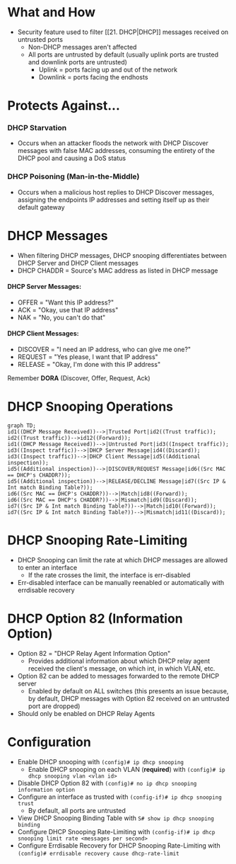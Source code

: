 # What and How
- Security feature used to filter [[21. DHCP|DHCP]] messages received on untrusted ports
	- Non-DHCP messages aren't affected
	- All ports are untrusted by default (usually uplink ports are trusted and downlink ports are untrusted)
		- Uplink = ports facing up and out of the network
		- Downlink = ports facing the endhosts
# Protects Against...
### DHCP Starvation
- Occurs when an attacker floods the network with DHCP Discover messages with false MAC addresses, consuming the entirety of the DHCP pool and causing a DoS status
### DHCP Poisoning (Man-in-the-Middle)
- Occurs when a malicious host replies to DHCP Discover messages, assigning the endpoints IP addresses and setting itself up as their default gateway
# DHCP Messages
- When filtering DHCP messages, DHCP snooping differentiates between DHCP Server and DHCP Client messages
- DHCP CHADDR = Source's MAC address as listed in DHCP message
#### DHCP Server Messages:
- OFFER = "Want this IP address?"
- ACK = "Okay, use that IP address"
- NAK = "No, you can't do that"
#### DHCP Client Messages:
- DISCOVER = "I need an IP address, who can give me one?"
- REQUEST = "Yes please, I want that IP address"
- RELEASE = "Okay, I'm done with this IP address"

Remember **DORA** (Discover, Offer, Request, Ack)
# DHCP Snooping Operations
```mermaid
graph TD;
id1((DHCP Message Received))-->|Trusted Port|id2((Trust traffic));
id2((Trust traffic))-->id12((Forward));
id1((DHCP Message Received))-->|Untrusted Port|id3((Inspect traffic));
id3((Inspect traffic))-->|DHCP Server Message|id4((Discard));
id3((Inspect traffic))-->|DHCP Client Message|id5((Additional inspection));
id5((Additional inspection))-->|DISCOVER/REQUEST Message|id6((Src MAC == DHCP's CHADDR?));
id5((Additional inspection))-->|RELEASE/DECLINE Message|id7((Src IP & Int match Binding Table?));
id6((Src MAC == DHCP's CHADDR?))-->|Match|id8((Forward));
id6((Src MAC == DHCP's CHADDR?))-->|Mismatch|id9((Discard));
id7((Src IP & Int match Binding Table?))-->|Match|id10((Forward));
id7((Src IP & Int match Binding Table?))-->|Mismatch|id11((Discard));
```
# DHCP Snooping Rate-Limiting
- DHCP Snooping can limit the rate at which DHCP messages are allowed to enter an interface
	- If the rate crosses the limit, the interface is err-disabled
- Err-disabled interface can be manually reenabled or automatically with errdisable recovery
# DHCP Option 82 (Information Option)
- Option 82 = "DHCP Relay Agent Information Option"
	- Provides additional information about which DHCP relay agent received the client's message, on which int, in which VLAN, etc.
- Option 82 can be added to messages forwarded to the remote DHCP server
	- Enabled by default on ALL switches (this presents an issue because, by default, DHCP messages with Option 82 received on an untrusted port are dropped)
- Should only be enabled on DHCP Relay Agents
# Configuration
- Enable DHCP snooping with `(config)# ip dhcp snooping`
	- Enable DHCP snooping on each VLAN (**required**) with `(config)# ip dhcp snooping vlan <vlan id>`
- Disable DHCP Option 82 with `(config)# no ip dhcp snooping information option`
- Configure an interface as trusted with `(config-if)# ip dhcp snooping trust`
	- By default, all ports are untrusted
- View DHCP Snooping Binding Table with `S# show ip dhcp snooping binding`
- Configure DHCP Snooping Rate-Limiting with `(config-if)# ip dhcp snooping limit rate <messages per second>`
- Configure Errdisable Recovery for DHCP Snooping Rate-Limiting with `(config)# errdisable recovery cause dhcp-rate-limit`